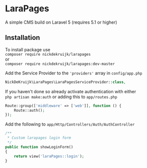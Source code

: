 # LaraPages
A simple CMS build on Laravel 5 (requires 5.1 or higher)

## Installation
To install package use  
`composer require nickdekruijk/larapages`  
or  
`composer require nickdekruijk/larapages:dev-master`  
  
Add the Service Provider to the `'providers'` array in `config/app.php`  
```php
NickDeKruijk\LaraPages\LaraPagesServiceProvider::class,
```
  
If you haven't done so already activate authentication with either  
```php artisan make:auth```
or adding this to `app/routes.php`  
```php
Route::group(['middleware' => ['web']], function () {
    Route::auth();
});
```
Add the following to `app/Http/Controllers/Auth/AuthController`
```php
/**
 * Custom larapages login form
 */
public function showLoginForm()
{
    return view('laraPages::login');
}
```